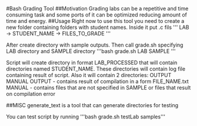 #Bash Grading Tool
##Motivation
Grading labs can be a repetitive and time consuming task and some ports of it can be optimized reducing amount of time and energy.
##Usage
Right now to use this tool you need to create a new folder containing folders with student names. Inside it put .c fils
''' LAB -> STUDENT_NAME -> FILES_TO_GRADE '''

After create directory with sample outputs.
Then call grade.sh specifying LAB directory and SAMPLE directory
'''bash grade.sh LAB SAMPLE '''

Script will create directory in format LAB_PROCESSED that will contain directories named STUDENT_NAME.
These directories will contain log file containing result of script.
Also it will contain 2 directories:
    OUTPUT
    MANUAL
OUTPUT - contains result of compilation in a form FILE_NAME.txt
MANUAL - contains files that are not specified in SAMPLE or files that result on compilation error

##MISC
generate_text is a tool that can generate directories for testing

You can test script by running 
'''bash grade.sh testLab samples'''